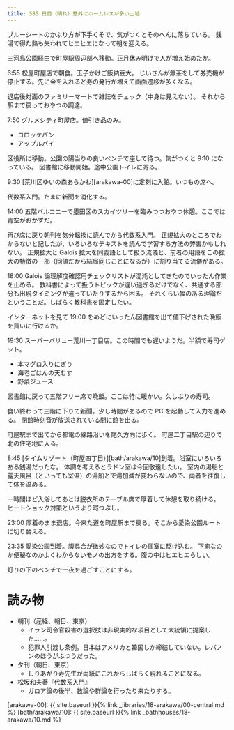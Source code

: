```yaml
---
title: 585 日目（晴れ）意外にホームレスが多い土地
---
```


ブルーシートのかぶり方が下手くそで、気がつくとそのへんに落ちている。
銭湯で得た熱も失われてヒエヒエになって朝を迎える。

三河島公園経由で町屋駅周辺部へ移動。正月休み明けで人が増え始めたか。

6:55 松屋町屋店で朝食。玉子かけご飯納豆大。
じいさんが無茶をして券売機が停止する。先に金を入れると券の発行が増えて画面遷移が多くなる。

退店後対面のファミリーマートで雑誌をチェック（中身は見えない）。
それから駅まで戻っておやつの調達。

7:50 グルメシティ町屋店。値引き品のみ。

* コロッケパン
* アップルパイ

区役所に移動。公園の陽当りの良いベンチで座して待つ。気がつくと 9:10 になっている。
図書館に移動開始。途中公園トイレに寄る。

9:30 [荒川区ゆいの森あらかわ][arakawa-00]に定刻に入館。いつもの席へ。

代数系入門。たまに新聞を消化する。

14:00 五階バルコニーで墨田区のスカイツリーを臨みつつおやつ休憩。ここでは青空がおかずだ。

再び席に戻り朝刊を気分転換に読んでから代数系入門。
正規拡大のところでわからないと記したが、いろいろなテキストを読んで学習する方法の弊害かもしれない。
正規拡大と Galois 拡大を同義語として扱う流儀と、前者の用語をこの拡大の特徴の一部（同値だから結局同じことになるが）に割り当てる流儀がある。

18:00 Galois 論理解度確認用チェックリストが混沌としてきたのでいったん作業を止める。
教科書によって扱うトピックが違い過ぎるだけでなく、共通する部分も出現タイミングが違っていたりするから困る。
それくらい幅のある理論だということだ。しばらく教科書を固定したい。

インターネットを見て 19:00 をめどにいったん図書館を出て値下げされた晩飯を買いに行けるか。

19:30 スーパーバリュー荒川一丁目店。この時間でも遅いようだ。半額で寿司ゲット。

* 本マグロ入りにぎり
* 海老ごはんの天むす
* 野菜ジュース

図書館に戻って五階フリー席で晩飯。ここは特に暖かい。久しぶりの寿司。

食い終わって三階に下りて新聞。少し時間があるので PC を起動して入力を進める。
閉館時刻音が放送されている間に館を出る。

町屋駅まで出てから都電の線路沿いを尾久方向に歩く。
町屋二丁目駅の辺りで北の住宅地に入る。

8:45 [タイムリゾート（町屋四丁目）][bath/arakawa/10]到着。浴室にいろいろある銭湯だったな。
体調を考えるとラドン室は今回敬遠したい。
室内の湯船と露天風呂（といっても室温）の湯船とで湯加減が変わらないので、両者を往復して体を温める。

一時間ほど入浴してあとは脱衣所のテーブル席で厚着して休憩を取り続ける。
ヒートショック対策というより暇つぶし。

23:00 厚着のまま退店。今来た道を町屋駅まで戻る。そこから愛染公園ルートに切り替える。

23:35 愛染公園到着。腹具合が微妙なのでトイレの個室に駆け込む。
下痢なのか便秘なのかよくわからないモノの出方をする。腹の中はヒエヒエらしい。

灯りの下のベンチで一夜を過ごすことにする。

# 読み物

* 朝刊（産経、朝日、東京）
  * イラン司令官殺害の選択肢は非現実的な項目として大統領に提案した……。
  * 犯罪人引渡し条例。日本はアメリカと韓国しか締結していない。レバノンのほうがふつうだった。
* 夕刊（朝日、東京）
  * しりあがり寿先生が両紙にこれからしばらく現れることになる。
* 松坂和夫著『代数系入門』
  * ガロア論の後半、数論や群論を行ったり来たりする。

[arakawa-00]: {{ site.baseurl }}{% link _libraries/18-arakawa/00-central.md %}
[bath/arakawa/10]: {{ site.baseurl }}{% link _bathhouses/18-arakawa/10.md %}
